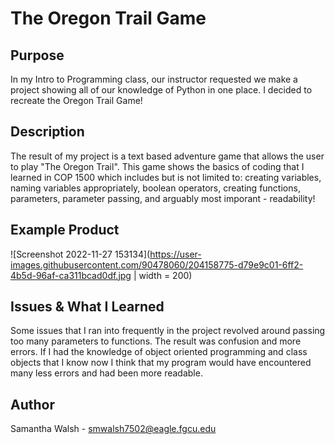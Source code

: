 # The Oregon Trail Game

## Purpose
In my Intro to Programming class, our instructor requested we make a project showing all of our knowledge of Python in one place. I decided to recreate the Oregon Trail Game! 

## Description
The result of my project is a text based adventure game that allows the user to play "The Oregon Trail". This game shows the basics of coding that I learned in COP 1500 which includes but is not limited to: creating variables, naming variables appropriately, boolean operators, creating functions, parameters, parameter passing, and arguably most imporant - readability! 

## Example Product

![Screenshot 2022-11-27 153134](https://user-images.githubusercontent.com/90478060/204158775-d79e9c01-6ff2-4b5d-96af-ca311bcad0df.jpg | width = 200)

## Issues & What I Learned

Some issues that I ran into frequently in the project revolved around passing too many parameters to functions. The result was confusion and more errors. If I had the knowledge of object oriented programming and class objects that I know now I think that my program would have encountered many less errors and had been more readable.

## Author

Samantha Walsh - smwalsh7502@eagle.fgcu.edu
